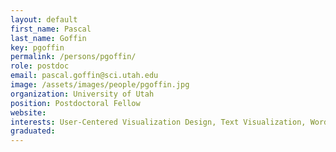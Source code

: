 ```yaml
---
layout: default
first_name: Pascal
last_name: Goffin
key: pgoffin
permalink: /persons/pgoffin/
role: postdoc
email: pascal.goffin@sci.utah.edu
image: /assets/images/people/pgoffin.jpg
organization: University of Utah
position: Postdoctoral Fellow
website: 
interests: User-Centered Visualization Design, Text Visualization, Word-Scale Visualization, Visualization Tools
graduated:
---
```

